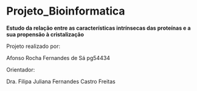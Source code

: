 # Projeto_Bioinformatica
**Estudo da relação entre as características intrínsecas das proteínas e a sua propensão à cristalização**

Projeto realizado por:

Afonso Rocha Fernandes de Sá pg54434


Orientador:

Dra. Filipa Juliana Fernandes Castro Freitas
